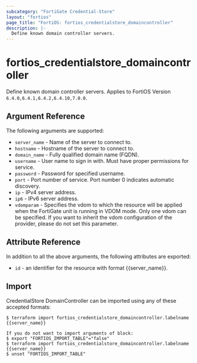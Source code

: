 ```yaml
---
subcategory: "FortiGate Credential-Store"
layout: "fortios"
page_title: "FortiOS: fortios_credentialstore_domaincontroller"
description: |-
  Define known domain controller servers.
---
```


# fortios_credentialstore_domaincontroller
Define known domain controller servers. Applies to FortiOS Version `6.4.0,6.4.1,6.4.2,6.4.10,7.0.0`.

## Argument Reference

The following arguments are supported:

* `server_name` - Name of the server to connect to.
* `hostname` - Hostname of the server to connect to.
* `domain_name` - Fully qualified domain name (FQDN).
* `username` - User name to sign in with. Must have proper permissions for service.
* `password` - Password for specified username.
* `port` - Port number of service. Port number 0 indicates automatic discovery.
* `ip` - IPv4 server address.
* `ip6` - IPv6 server address.
* `vdomparam` - Specifies the vdom to which the resource will be applied when the FortiGate unit is running in VDOM mode. Only one vdom can be specified. If you want to inherit the vdom configuration of the provider, please do not set this parameter.


## Attribute Reference

In addition to all the above arguments, the following attributes are exported:
* `id` - an identifier for the resource with format {{server_name}}.

## Import

CredentialStore DomainController can be imported using any of these accepted formats:
```
$ terraform import fortios_credentialstore_domaincontroller.labelname {{server_name}}

If you do not want to import arguments of block:
$ export "FORTIOS_IMPORT_TABLE"="false"
$ terraform import fortios_credentialstore_domaincontroller.labelname {{server_name}}
$ unset "FORTIOS_IMPORT_TABLE"
```
